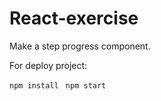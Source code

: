 # React-exercise
Make a step progress component.

For deploy project:

```npm install ``` ```npm start```